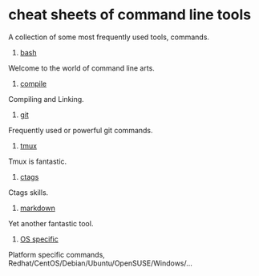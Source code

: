 cheat sheets of command line tools
===================================

A collection of some most frequently used tools, commands.

1. [bash](bash/)

  Welcome to the world of command line arts.

1. [compile](compile/)

  Compiling and Linking.

1. [git](git/)

  Frequently used or powerful git commands.

1. [tmux](tmux.md)

  Tmux is fantastic.

1. [ctags](ctags.md)

  Ctags skills.

1. [markdown](markdown.md)

  Yet another fantastic tool.

1. [OS specific](os-specific/)

  Platform specific commands, Redhat/CentOS/Debian/Ubuntu/OpenSUSE/Windows/...
